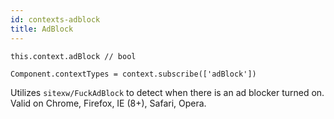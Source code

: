 ```yaml
---
id: contexts-adblock
title: AdBlock
---
```

```
this.context.adBlock // bool

Component.contextTypes = context.subscribe(['adBlock'])
```
Utilizes `sitexw/FuckAdBlock` to detect when there is an ad blocker turned on. Valid on Chrome, Firefox, IE (8+), Safari, Opera.
